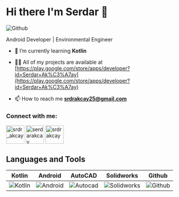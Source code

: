 # Hi there I'm Serdar 👋

![Github](https://i.hizliresim.com/2ppi1ht.gif)


  Android Developer | Environmental Engineer




- 🌱 I’m currently learning **Kotlin**

- 👨‍💻 All of my projects are available at [https://play.google.com/store/apps/developer?id=Serdar+Ak%C3%A7ay](https://play.google.com/store/apps/developer?id=Serdar+Ak%C3%A7ay)

- 📫 How to reach me **srdrakcay25@gmail.com**

 
 
 <h3 align="left">Connect with me:</h3>
<p align="left">
<a href="https://twitter.com/srdr_akcay" target="blank"><img align="center" src="https://raw.githubusercontent.com/rahuldkjain/github-profile-readme-generator/master/src/images/icons/Social/twitter.svg" alt="srdr_akcay" height="50" width="50" /></a>        <a href="https://linkedin.com/in/serdarakcay" target="blank"><img align="center" src="https://raw.githubusercontent.com/rahuldkjain/github-profile-readme-generator/master/src/images/icons/Social/linked-in-alt.svg" alt="serdarakcay" height="50" width="50" /></a>      <a href="https://medium.com/@srdrakcay" target="blank"><img align="center" src="https://raw.githubusercontent.com/rahuldkjain/github-profile-readme-generator/master/src/images/icons/Social/medium.svg" alt="srdrakcay" height="50" width="50" /></a>
</p>

## Languages and Tools 

Kotlin | Android | AutoCAD | Solidworks | Github | 
--- | --- | --- | --- |--- |
![ Kotlin](https://camo.githubusercontent.com/76ae44a94388e048be2d8f5730d221c844f291162e6c5cdd632b1623a1b859f8/68747470733a2f2f7777772e766563746f726c6f676f2e7a6f6e652f6c6f676f732f6b6f746c696e6c616e672f6b6f746c696e6c616e672d69636f6e2e737667) |![Android](https://camo.githubusercontent.com/7304f21b705920688c0e61e755b941ce7fef798fbb255dbdfb34fa2fccd3c1fa/68747470733a2f2f646576656c6f7065722e616e64726f69642e636f6d2f696d616765732f6c6f676f732f616e64726f69642e737667) | ![Autocad](https://icons.iconarchive.com/icons/dakirby309/simply-styled/96/Autodesk-Autocad-icon.png) | ![Solidworks](https://i.hizliresim.com/5edwhdl.png) | ![Github](https://icons.iconarchive.com/icons/danleech/simple/96/github-icon.png) | 



  



